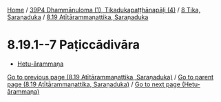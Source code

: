 
[Home](/) / [39P4 Dhammānuloma (1), Tikadukapaṭṭhānapāḷi (4)](../...md) / [8 Tika, Saraṇaduka](...md) / [8.19 Atītārammaṇattika, Saraṇaduka](../39P4/8/8.19.md)

# 8.19.1--7 Paṭiccādivāra

* [Hetu-ārammaṇa](8.19.1--7/Hetu-arammana.md)

[Go to previous page (8.19 Atītārammaṇattika, Saraṇaduka)](../39P4/8/8.19.md) / [Go to parent page (8.19 Atītārammaṇattika, Saraṇaduka)](../39P4/8/8.19.md) / [Go to next page (Hetu-ārammaṇa)](8.19.1--7/Hetu-arammana.md)



